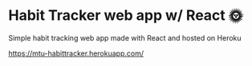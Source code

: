 # Habit Tracker web app w/ React :sun_with_face:
Simple habit tracking web app made with React and hosted on Heroku

https://mtu-habittracker.herokuapp.com/
